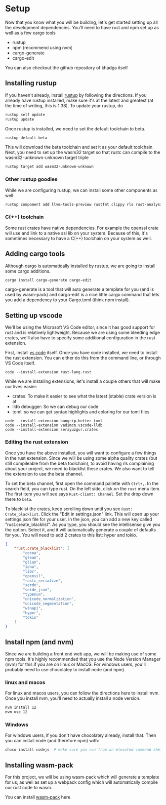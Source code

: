 # Setup

Now that you know what you will be building, let's get started setting up all the development dependencies.  You'll
need to have rust and npm set up as well as a few cargo tools

- rustup
- npm (recommend using nvm)
- cargo-generate
- cargo-edit

You can also checkout the github repository of khadga itself

## Installing rustup

If you haven't already, install [rustup][-install-rustup] by following the directions.  If you already have rustup
installed, make sure it's at the latest and greatest (at the time of writing, this is 1.38).  To update your rustup, do

```bash
rustup self update
rustup update
```

Once rustup is installed, we need to set the default toolchain to beta.  

```bash
rustup default beta
```

This will download the beta toolchain and set it as your default toolchain.  Next, you need to set up the wasm32 target
so that rustc can compile to the wasm32-unknown-unknown target triple

```bash
rustup target add wasm32-unknown-unknown
```

### Other rustup goodies

While we are configuring rustup, we can install some other components as well

```bash
rustup component add llvm-tools-preview rustfmt clippy rls rust-analysis
```

### C(++) toolchain

Some rust crates have native dependencies.  For example the openssl crate will use and link to a native ssl lib on your
system.  Because of this, it's sometimes necessary to have a C(++) toolchain on your system as well.

## Adding cargo tools

Although cargo is automatically installed by rustup, we are going to install some cargo additions.

```bash
cargo install cargo-generate cargo-edit
```

cargo-generate is a tool that will auto generate a template for you (and is used by wasm-pack) and cargo-edit is a nice
little cargo command that lets you add a dependency to your Cargo.toml (think npm install).

## Setting up vscode

We'll be using the Microsoft VS Code editor, since it has good support for rust and is relatively lightweight.  Because
we are using some bleeding edge crates, we'll also have to specify some additional configuration in the rust extension.

First, install [vs code][-vscode-install] itself.  Once you have code installed, we need to install the rust extension.
You can either do this from the command line, or through VS Code itself.

```
code --install-extension rust-lang.rust
```

While we are installing extensions, let's install a couple others that will make our lives easier:

- crates: To make it easier to see what the latest (stable) crate version is at
- lldb debugger: So we can debug our code
- toml: so we can get syntax highlights and coloring for our toml files

```
code --install-extension bungcip.better-toml
code --install-extension vadimcn.vscode-lldb
code --install-extension serayuzgur.crates
```

### Editing the rust extension

Once you have the above installed, you will want to configure a few things in the rust extension.  Since we will be
using some alpha quality crates (but still compileable from the beta toolchain), to avoid having rls complaining about
your project, we need to blacklist these crates.  We also want to tell the extension to use the beta channel.

To set the beta channel, first open the command pallette with `Ctrl+,`.  In the search field, you can type rust.  On the
left side, click on the `rust` menu item.  The first item you will see says `Rust-client: Channel`.  Set the drop down
there to `beta`.

To blacklist the crates, keep scrolling down until you see `Rust: Crate_blacklist`.  Click the "Edit in settings.json"
link.  This will open up your settings.json file for your user.  In the json, you can add a new key called
"rust.create_blacklist".  As you type, you should see the intellisense give you the option.  Select it, and it will
automatically generate a couple of defaults for you.  You will need to add 2 crates to this list: hyper and tokio.

```json
{
    "rust.crate_blacklist": [
        "cocoa",
        "gleam",
        "glium",
        "idna",
        "libc",
        "openssl",
        "rustc_serialize",
        "serde",
        "serde_json",
        "typenum",
        "unicode_normalization",
        "unicode_segmentation",
        "winapi",
        "hyper",
        "tokio"
    ]
}
```

## Install npm (and nvm)

Since we are building a front end web app, we will be making use of some npm tools.  It's highly recommended that you 
use the Node Version Manager (nvm) for this if you are on linux or MacOS.  For windows users, you'll probably need to 
use chocolatey to install node (and npm).

### linux and macos

For linux and macos users, you can follow the directions here to install nvm.  Once you install nvm, you'll need to
actually install a node version.

```bash
nvm install 12
nvm use 12
```

### Windows

For windows users, if you don't have chocolatey already, install that.  Then you can install node (and therefore npm)
with:

```bash
choco install nodejs  # make sure you run from an elevated command shell
```

## Installing wasm-pack

For this project, we will be using wasm-pack which will generate a template for us, as well as set up a webpack config
which will automatically compile our rust code to wasm.

You can install [wasm-pack][-wasm-pack] here.



[-install-rustup]: https://rustup.rs/
[-vscode-install]: https://code.visualstudio.com/
[-wasm-pack]: https://rustwasm.github.io/wasm-pack/
